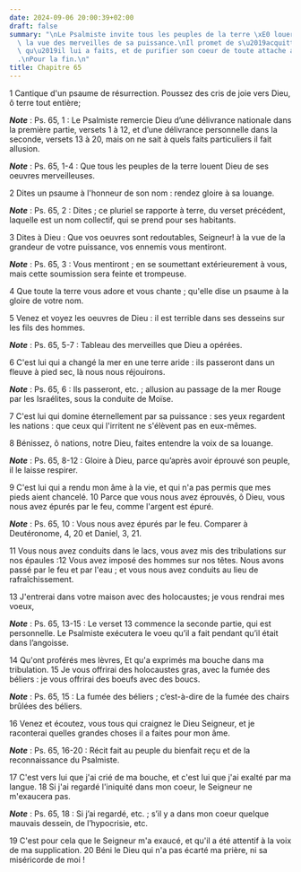 ```yaml
---
date: 2024-09-06 20:00:39+02:00
draft: false
summary: "\nLe Psalmiste invite tous les peuples de la terre \xE0 louer Dieu \xE0\
  \ la vue des merveilles de sa puissance.\nIl promet de s\u2019acquitter des voeux\
  \ qu\u2019il lui a faits, et de purifier son coeur de toute attache au p\xE9ch\xE9\
  .\nPour la fin.\n"
title: Chapitre 65
---
```





1 Cantique d'un psaume de résurrection. Poussez des cris de joie vers Dieu, ô terre tout entière;

***Note*** :  Ps. 65, 1 : Le Psalmiste remercie Dieu d’une délivrance nationale dans la première partie, versets 1 à 12, et d’une délivrance personnelle dans la seconde, versets 13 à 20, mais on ne sait à quels faits particuliers il fait allusion.

***Note*** :  Ps. 65, 1-4 : Que tous les peuples de la terre louent Dieu de ses oeuvres merveilleuses.


2 Dites un psaume à l'honneur de son nom : rendez gloire à sa louange.

***Note*** :  Ps. 65, 2 : Dites ; ce pluriel se rapporte à terre, du verset précédent, laquelle est un nom collectif, qui se prend pour ses habitants.

3 Dites à Dieu : Que vos oeuvres sont redoutables, Seigneur! à la vue de la grandeur de votre puissance, vos ennemis vous mentiront.

***Note*** :  Ps. 65, 3 : Vous mentiront ; en se soumettant extérieurement à vous, mais cette soumission sera feinte et trompeuse.

4 Que toute la terre vous adore et vous chante ; qu'elle dise un psaume à la gloire de votre nom.


5 Venez et voyez les oeuvres de Dieu : il est terrible dans ses desseins sur les fils des hommes.

***Note*** :  Ps. 65, 5-7 : Tableau des merveilles que Dieu a opérées.

6 C'est lui qui a changé la mer en une terre aride : ils passeront dans un fleuve à pied sec, là nous nous réjouirons.

***Note*** :  Ps. 65, 6 : Ils passeront, etc. ; allusion au passage de la mer Rouge par les Israélites, sous la conduite de Moïse.

7 C'est lui qui domine éternellement par sa puissance : ses yeux regardent les nations : que ceux qui l'irritent ne s'élèvent pas en eux-mêmes.


8 Bénissez, ô nations, notre Dieu, faites entendre la voix de sa louange.

***Note*** :  Ps. 65, 8-12 : Gloire à Dieu, parce qu’après avoir éprouvé son peuple, il le laisse respirer.

9 C'est lui qui a rendu mon âme à la vie, et qui n'a pas permis que mes pieds aient chancelé. 10 Parce que vous nous avez éprouvés, ô Dieu, vous nous avez épurés par le feu, comme l'argent est épuré.

***Note*** :  Ps. 65, 10 : Vous nous avez épurés par le feu. Comparer à Deutéronome, 4, 20 et Daniel, 3, 21.

11 Vous nous avez conduits dans le lacs, vous avez mis des tribulations sur nos épaules :12 Vous avez imposé des hommes sur nos têtes. Nous avons passé par le feu et par l'eau ; et vous nous avez conduits au lieu de rafraîchissement.


13 J'entrerai dans votre maison avec des holocaustes; je vous rendrai mes voeux,

***Note*** :  Ps. 65, 13-15 : Le verset 13 commence la seconde partie, qui est personnelle. Le Psalmiste exécutera le voeu qu’il a fait pendant qu’il était dans l’angoisse.

14 Qu'ont proférés mes lèvres, Et qu'a exprimés ma bouche dans ma tribulation. 15 Je vous offrirai des holocaustes gras, avec la fumée des béliers : je vous offrirai des boeufs avec des boucs.

***Note*** :  Ps. 65, 15 : La fumée des béliers ; c’est-à-dire de la fumée des chairs brûlées des béliers.


16 Venez et écoutez, vous tous qui craignez le Dieu Seigneur, et je raconterai quelles grandes choses il a faites pour mon âme.

***Note*** :  Ps. 65, 16-20 : Récit fait au peuple du bienfait reçu et de la reconnaissance du Psalmiste.

17 C'est vers lui que j'ai crié de ma bouche, et c'est lui que j'ai exalté par ma langue. 18 Si j'ai regardé l'iniquité dans mon coeur, le Seigneur ne m'exaucera pas.

***Note*** :  Ps. 65, 18 : Si j’ai regardé, etc. ; s’il y a dans mon coeur quelque mauvais dessein, de l’hypocrisie, etc.

19 C'est pour cela que le Seigneur m'a exaucé, et qu'il a été attentif à la voix de ma supplication. 20 Béni le Dieu qui n'a pas écarté ma prière, ni sa miséricorde de moi !

